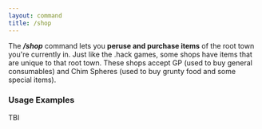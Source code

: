 ```yaml
---
layout: command
title: /shop
---
```


The ***/shop*** command lets you **peruse and purchase items** of the root town you're currently in. Just like the .hack games, some shops have items that are unique to that root town. These shops accept GP (used to buy general consumables) and Chim Spheres (used to buy grunty food and some special items).

### Usage Examples

TBI